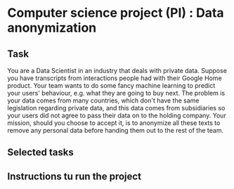 # Computer science project (PI) : Data anonymization

## Task

You are a Data Scientist in an industry that deals with private data. Suppose
you have transcripts from interactions people had with their Google Home product.
Your team wants to do some fancy machine learning to predict your users'
behaviour, e.g. what they are going to buy next. The problem is your data
comes from many countries, which don't have the same legislation regarding
private data, and this data comes from subsidiaries so your users did not agree
to pass their data on to the holding company. Your mission, should you choose
to accept it, is to anonymize all these texts to remove any personal data before
handing them out to the rest of the team.

## Selected tasks

## Instructions tu run the project
